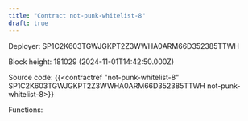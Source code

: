```yaml
---
title: "Contract not-punk-whitelist-8"
draft: true
---
```

Deployer: SP1C2K603TGWJGKPT2Z3WWHA0ARM66D352385TTWH


 



Block height: 181029 (2024-11-01T14:42:50.000Z)

Source code: {{<contractref "not-punk-whitelist-8" SP1C2K603TGWJGKPT2Z3WWHA0ARM66D352385TTWH not-punk-whitelist-8>}}

Functions:


